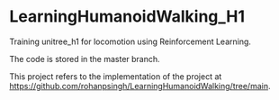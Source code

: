 # LearningHumanoidWalking_H1
Training unitree_h1 for locomotion using Reinforcement Learning. 

The code is stored in the master branch.

This project refers to the implementation of the project at https://github.com/rohanpsingh/LearningHumanoidWalking/tree/main.
